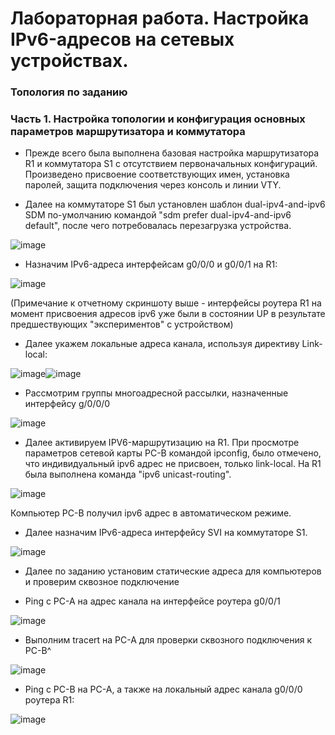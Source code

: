 # Лабораторная работа. Настройка IPv6-адресов на сетевых устройствах.

### Топология по заданию

### Часть 1. Настройка топологии и конфигурация основных параметров маршрутизатора и коммутатора

- Прежде всего была выполнена базовая настройка маршрутизатора R1 и коммутатора S1 с отсутствием первоначальных конфигураций. Произведено присвоение соответствующих имен, установка паролей, защита подключения через консоль и линии VTY.

- Далее на коммутаторе S1 был установлен шаблон dual-ipv4-and-ipv6 SDM по-умолчанию командой "sdm prefer dual-ipv4-and-ipv6 default", после чего потребовалась перезагрузка устройства.

![image](https://user-images.githubusercontent.com/89464074/175008776-caba234a-e0db-4514-9ed6-ab86816d4098.png)

- Назначим IPv6-адреса интерфейсам g0/0/0 и g0/0/1 на R1:

![image](https://user-images.githubusercontent.com/89464074/175016311-1b5b6588-b846-4777-b0ce-3a3281b9e882.png)

(Примечание к отчетному скриншоту выше - интерфейсы роутера R1 на момент присвоения адресов ipv6 уже были в состоянии UP в результате предшествующих "экспериментов" с устройством)

- Далее укажем локальные адреса канала, используя директиву Link-local:

![image](https://user-images.githubusercontent.com/89464074/175018839-9e671c24-851b-4e3b-9ea4-b7df9604ae57.png)![image](https://user-images.githubusercontent.com/89464074/175018884-7df8f685-fc40-4ea0-933e-3355ea8cc26e.png)

- Рассмотрим группы многоадресной рассылки, назначенные интерфейсу g/0/0/0

![image](https://user-images.githubusercontent.com/89464074/175020288-0e001cf7-0195-4cbc-b3e2-c9d2f7f9b919.png)

- Далее активируем IPV6-маршрутизацию на R1. 
При просмотре параметров сетевой карты PC-B командой ipconfig, было отмечено, что индивидуальный ipv6 адрес не присвоен, только link-local.
На R1 была выполнена команда "ipv6 unicast-routing".

![image](https://user-images.githubusercontent.com/89464074/175021660-7cb987a8-e8bb-4065-9ea8-8d028f29a035.png)

Компьютер PC-B получил ipv6 адрес в автоматическом режиме.

- Далее назначим IPv6-адреса интерфейсу SVI на коммутаторе S1.

![image](https://user-images.githubusercontent.com/89464074/175023880-173e41b6-65c4-4574-a173-45b84fcfff35.png)

- Далее по заданию установим статические адреса для компьютеров и проверим сквозное подключение

- Ping с PC-A на адрес канала на интерфейсе роутера g0/0/1

![image](https://user-images.githubusercontent.com/89464074/175025649-646a7d51-b268-434d-8d16-aae7f237eb7d.png)

- Выполним tracert на PC-A для проверки сквозного подключения к PC-B^

![image](https://user-images.githubusercontent.com/89464074/175025946-c27cfe39-453f-48ee-8b62-182b476395d6.png)

- Ping с PC-B на PC-A, а также на локальный адрес канала g0/0/0 роутера R1:

![image](https://user-images.githubusercontent.com/89464074/175026558-284947ec-0776-4599-868d-7f11140801f0.png)





